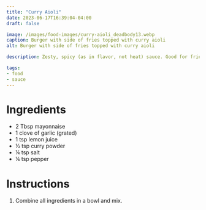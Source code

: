 ```yaml
---
title: "Curry Aioli"
date: 2023-06-17T16:39:04-04:00
draft: false

image: /images/food-images/curry-aioli_deadbody13.webp
caption: Burger with side of fries topped with curry aioli
alt: Burger with side of fries topped with curry aioli

description: Zesty, spicy (as in flavor, not heat) sauce. Good for fries and bratwurst.

tags:
- food
- sauce
---
```


# Ingredients
- 2 Tbsp mayonnaise
- 1 clove of garlic (grated)
- 1 tsp lemon juice
- &frac12; tsp curry powder
- &frac14; tsp salt
- &frac14; tsp pepper

# Instructions
1. Combine all ingredients in a bowl and mix.
